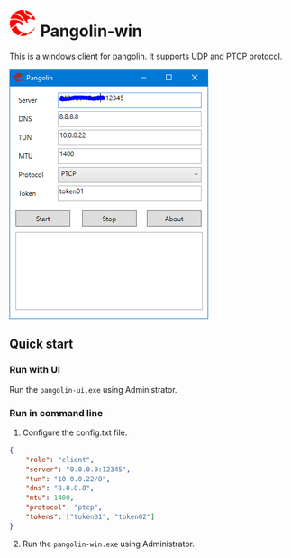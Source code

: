 # ![logo](imgs/logo.png) Pangolin-win
This is a windows client for [pangolin](https://github.com/xitongsys/pangolin).
It supports UDP and PTCP protocol.

![win](imgs/win.png)

## Quick start

### Run with UI
Run the ```pangolin-ui.exe``` using Administrator.

### Run in command line
1. Configure the config.txt file. 
```json
{
    "role": "client",
    "server": "0.0.0.0:12345",
    "tun": "10.0.0.22/8",
    "dns": "8.8.8.8",
    "mtu": 1400,
    "protocol": "ptcp",
    "tokens": ["token01", "token02"]
}
```

2. Run the ```pangolin-win.exe``` using Administrator.
